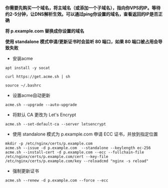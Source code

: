 **你需要先购买一个域名，将主域名（或添加一个子域名），指向你VPS的IP。等待约2-5分钟，让DNS解析生效。可以通过ping你设置的域名，查看返回的IP是否正确**

**将 p.example.com 替换成你设置的域名**

**使用 standalone 模式申请/更新证书时会监听 80 端口，如果 80 端口被占用会导致失败**

- 安装acme

```
apt install -y socat
```

```
curl https://get.acme.sh | sh
```

```
source ~/.bashrc
```

- 设置acme自动更新

```
acme.sh --upgrade --auto-upgrade
```

- 将默认 CA 更改为 Let's Encrypt

```
acme.sh --set-default-ca --server letsencrypt
```

- 使用 standalone 模式为 p.example.com 申请 ECC 证书，并放到指定位置

```
mkdir -p /etc/nginx/certs/p.example.com
acme.sh --issue -d p.example.com  --standalone --keylength ec-256
acme.sh --install-cert -d p.example.com --ecc --fullchain-file /etc/nginx/certs/p.example.com/cert --key-file /etc/nginx/certs/p.example.com/key --reloadcmd "nginx -s reload"
```

- 强制更新证书

```
acme.sh --renew -d p.example.com --force --ecc
```
